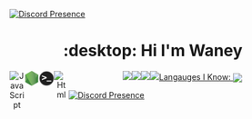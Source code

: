 [![Discord Presence](https://lanyard-profile-readme.vercel.app/api/452545429184184330
                            )](https://discord.com/users/452545429184184330)
<h1 align="center">:desktop: Hi I'm Waney</h1>
<p align="center">
 <a href="https://discord.com/users/850362585387368518" target"blank"><img src="https://img.shields.io/badge/Discord%20-7289DA.svg?&style=for-the-badge&logo=discord&logoColor=white%22%3E</a>
  <a href="https://github.com/Waneyxd" target"blank"><img src="https://img.shields.io/badge/GitHub%20-191717.svg?&style=for-the-badge&logo=github&logoColor=white%22%3E</a>
  <a href="https://open.spotify.com/user/8rb39ot1v8jd50k31tydev0e4" target"blank"><img src="https://img.shields.io/badge/Spotify%20-1ed760.svg?&style=for-the-badge&logo=spotify&logoColor=white%22%3E</a>
 <a href="https://www.instagram.com/alkanbux/" target"blank"><img src="https://img.shields.io/badge/INSTAGRAM%20-DC3175.svg?&style=for-the-badge&logo=instagram&logoColor=white%22%3E</a>

 
 ## Langauges I Know:

<img align="left" alt="JavaScript" width="26px" src="https://raw.githubusercontent.com/github/explore/80688e429a7d4ef2fca1e82350fe8e3517d3494d/topics/javascript/javascript.png" />
<img align="left" alt="Node.js" width="26px" src="https://raw.githubusercontent.com/github/explore/80688e429a7d4ef2fca1e82350fe8e3517d3494d/topics/nodejs/nodejs.png" />
<img align="left" alt="Terminal" width="26px" src="https://raw.githubusercontent.com/github/explore/80688e429a7d4ef2fca1e82350fe8e3517d3494d/topics/terminal/terminal.png" />
<img align="left" alt="Html" width="26px" src="https://raw.githubusercontent.com/github/explore/80688e429a7d4ef2fca1e82350fe8e3517d3494d/topics/html/html.png%22/%3E
<img align="left" alt="Css" width="26px" src="https://raw.githubusercontent.com/github/explore/80688e429a7d4ef2fca1e82350fe8e3517d3494d/topics/css/css.png%22/%3E
</br>

##
<span> 
<p align="center">
  <img align="center" src="https://github-readme-stats.vercel.app/api?username=Waney" width="%100" height="200px"
</p>
</span>

[![Discord Presence](https://lanyard-profile-readme.vercel.app/api/452545429184184330
                            )](https://discord.com/users/452545429184184330)
